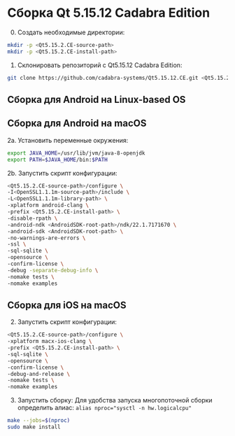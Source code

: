 # Сборка Qt 5.15.12 Cadabra Edition

0. Создать необходимые директории:
```bash
mkdir -p <Qt5.15.2.CE-source-path>
mkdir -p <Qt5.15.2.CE-install-path>
```

1. Склонировать репозиторий с Qt5.15.12 Cadabra Edition:
```bash
git clone https://github.com/cadabra-systems/Qt5.15.12.CE.git <Qt5.15.2.CE-source-path>
```

## Сборка для Android на Linux-based OS

## Сборка для Android на macOS
2a. Установить переменные окружения:
```bash
export JAVA_HOME=/usr/lib/jvm/java-8-openjdk
export PATH=$JAVA_HOME/bin:$PATH
```

2b. Запустить скрипт конфигурации:
```bash
<Qt5.15.2.CE-source-path>/configure \
-I<OpenSSL1.1.1m-source-path>/include \
-L<OpenSSL1.1.1m-library-path> \
-xplatform android-clang \
-prefix <Qt5.15.2.CE-install-path> \
-disable-rpath \
-android-ndk <AndroidSDK-root-path>/ndk/22.1.7171670 \
-android-sdk <AndroidSDK-root-path> \
-no-warnings-are-errors \
-ssl \
-sql-sqlite \
-opensource \
-confirm-license \
-debug -separate-debug-info \
-nomake tests \
-nomake examples
```

## Сборка для iOS на macOS
2. Запустить скрипт конфигурации:
```bash
<Qt5.15.2.CE-source-path>/configure \
-xplatform macx-ios-clang \
-prefix <Qt5.15.2.CE-install-path> \
-sql-sqlite \
-opensource \
-confirm-license \
-debug-and-release \
-nomake tests \
-nomake examples
```
    
3. Запустить сборку:
Для удобства запуска многопоточной сборки определить алиас: `alias nproc="sysctl -n hw.logicalcpu"`
```bash
make --jobs=$(nproc)
sudo make install
```